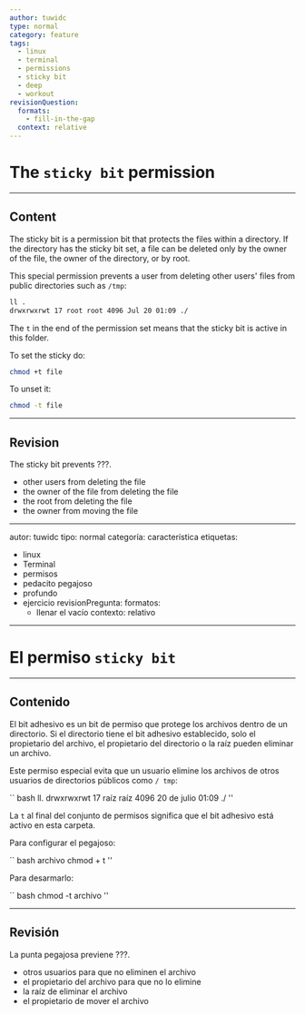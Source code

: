 ```yaml
---
author: tuwidc
type: normal
category: feature
tags:
  - linux
  - terminal
  - permissions
  - sticky bit
  - deep
  - workout
revisionQuestion:
  formats:
    - fill-in-the-gap
  context: relative
---
```


# The `sticky bit` permission

---

## Content

The sticky bit is a permission bit that protects the files within a directory. If the directory has the sticky bit set, a file can be deleted only by the owner of the file, the owner of the directory, or by root.

This special permission prevents a user from deleting other users' files from public directories such as `/tmp`:

```bash
ll .
drwxrwxrwt 17 root root 4096 Jul 20 01:09 ./
```

The `t` in the end of the permission set means that the sticky bit is active in this folder.

To set the sticky do:

```bash
chmod +t file
```

To unset it:

```bash
chmod -t file
```

---

## Revision

The sticky bit prevents ???.

- other users from deleting the file
- the owner of the file from deleting the file
- the root from deleting the file
- the owner from moving the file


---
 autor: tuwidc
 tipo: normal
 categoría: característica
 etiquetas:
   - linux
   - Terminal
   - permisos
   - pedacito pegajoso
   - profundo
   - ejercicio
 revisionPregunta:
   formatos:
     - llenar el vacío
   contexto: relativo
 ---

 # El permiso `sticky bit`

 ---

 ## Contenido

 El bit adhesivo es un bit de permiso que protege los archivos dentro de un directorio.  Si el directorio tiene el bit adhesivo establecido, solo el propietario del archivo, el propietario del directorio o la raíz pueden eliminar un archivo.

 Este permiso especial evita que un usuario elimine los archivos de otros usuarios de directorios públicos como `/ tmp`:

 `` bash
 ll.
 drwxrwxrwt 17 raíz raíz 4096 20 de julio 01:09 ./
 ''

 La `t` al final del conjunto de permisos significa que el bit adhesivo está activo en esta carpeta.

 Para configurar el pegajoso:

 `` bash
 archivo chmod + t
 ''

 Para desarmarlo:

 `` bash
 chmod -t archivo
 ''

 ---

 ## Revisión

 La punta pegajosa previene ???.

 - otros usuarios para que no eliminen el archivo
 - el propietario del archivo para que no lo elimine
 - la raíz de eliminar el archivo
 - el propietario de mover el archivo